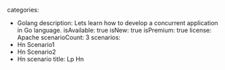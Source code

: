 categories:
  - Golang
description: Lets learn how to develop a concurrent application in Go language.
isAvailable: true
isNew: true
isPremium: true
license: Apache
scenarioCount: 3
scenarios:
  - Hn Scenario1
  - Hn Scenario2
  - Hn scenario
title: Lp Hn